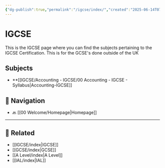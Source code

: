 ```yaml
---
{"dg-publish":true,"permalink":"/igcse/index/","created":"2025-06-14T07:59:02.610+03:00","updated":"2025-06-16T07:51:48.794+03:00"}
---
```


# IGCSE 

This is the IGCSE page where you can find the subjects pertaining to the IGCSE Certification. This is for the GCSE's done outside of the UK

## Subjects

- **[[IGCSE/Accounting - IGCSE/00 Accounting - IGCSE - Syllabus\|Accounting-IGCSE]]


## 🧭 Navigation

- 🔙 [[00 Welcome/Homepage\|Homepage]]

---

## 🔗 Related

- [[IGCSE/index\|IGCSE]]
- [[GCSE/index\|GCSE]]
- [[A Level/index\|A Level]]
- [[IAL/index\|IAL]]
